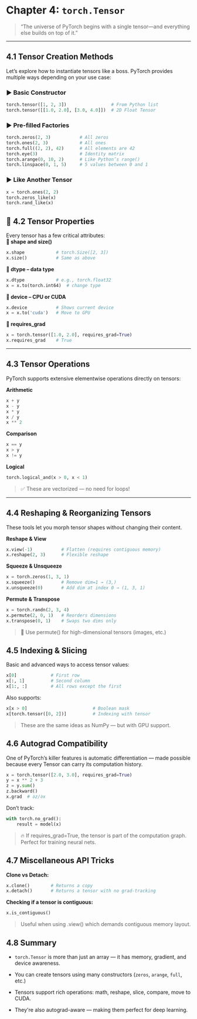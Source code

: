 # Chapter 4: `torch.Tensor`

> “The universe of PyTorch begins with a single tensor—and everything else builds on top of it.”

---

## 4.1 Tensor Creation Methods

Let’s explore how to instantiate tensors like a boss. PyTorch provides multiple ways depending on your use case:

### ▶ Basic Constructor
```python
torch.tensor([1, 2, 3])                 # From Python list
torch.tensor([[1.0, 2.0], [3.0, 4.0]])  # 2D Float Tensor
```
### ▶ Pre-filled Factories
```python
torch.zeros(2, 3)           # All zeros
torch.ones(2, 3)            # All ones
torch.full((2, 2), 42)      # All elements are 42
torch.eye(3)                # Identity matrix
torch.arange(0, 10, 2)      # Like Python’s range()
torch.linspace(0, 1, 5)     # 5 values between 0 and 1
```
### ▶ Like Another Tensor
```python
x = torch.ones(2, 2)
torch.zeros_like(x)
torch.rand_like(x)
```
## 📐 4.2 Tensor Properties
Every tensor has a few critical attributes:  
**🔸 shape and size()**
```python
x.shape            # torch.Size([2, 3])
x.size()           # Same as above
```
**🔸 dtype – data type**
```python
x.dtype            # e.g., torch.float32
x = x.to(torch.int64)  # change type
```
**🔸 device – CPU or CUDA**
```python
x.device           # Shows current device
x = x.to('cuda')   # Move to GPU
```
**🔸 requires_grad**
```python
x = torch.tensor([1.0, 2.0], requires_grad=True)
x.requires_grad    # True
```
---

## 4.3 Tensor Operations
PyTorch supports extensive elementwise operations directly on tensors:

**Arithmetic**
```python
x + y
x - y
x * y
x / y
x ** 2
```
**Comparison**
```python
x == y
x > y
x != y
```
**Logical**
```python
torch.logical_and(x > 0, x < 1)
```
> ✅ These are vectorized — no need for loops!

---

## 4.4 Reshaping & Reorganizing Tensors
These tools let you morph tensor shapes without changing their content.

**Reshape & View**
```python
x.view(-1)           # Flatten (requires contiguous memory)
x.reshape(2, 3)      # Flexible reshape
```
**Squeeze & Unsqueeze**
```python
x = torch.zeros(1, 3, 1)
x.squeeze()          # Remove dim=1 → (3,)
x.unsqueeze(0)       # Add dim at index 0 → (1, 3, 1)
```
**Permute & Transpose**
```python
x = torch.randn(2, 3, 4)
x.permute(2, 0, 1)   # Reorders dimensions
x.transpose(0, 1)    # Swaps two dims only
```
> 🔁 Use permute() for high-dimensional tensors (images, etc.)

## 4.5 Indexing & Slicing
Basic and advanced ways to access tensor values:
```python
x[0]             # First row
x[:, 1]          # Second column
x[1:, :]         # All rows except the first
```
Also supports:
```python
x[x > 0]                         # Boolean mask
x[torch.tensor([0, 2])]          # Indexing with tensor
```
> These are the same ideas as NumPy — but with GPU support.

## 4.6 Autograd Compatibility

One of PyTorch’s killer features is automatic differentiation — made possible because every Tensor can carry its computation history.
```python
x = torch.tensor([2.0, 3.0], requires_grad=True)
y = x ** 2 + 3
z = y.sum()
z.backward()
x.grad  # ∂z/∂x
```
Don’t track:
```python
with torch.no_grad():
    result = model(x)
```
> 🔥 If requires_grad=True, the tensor is part of the computation graph. Perfect for training neural nets.

## 4.7 Miscellaneous API Tricks

**Clone vs Detach:**
```python
x.clone()        # Returns a copy
x.detach()       # Returns a tensor with no grad-tracking
```
**Checking if a tensor is contiguous:**
```python
x.is_contiguous()
```
> Useful when using .view() which demands contiguous memory layout.

## 4.8 Summary

- `torch.Tensor` is more than just an array — it has memory, gradient, and device awareness.

- You can create tensors using many constructors (`zeros`, `arange`, `full`, etc.)

- Tensors support rich operations: math, reshape, slice, compare, move to CUDA.

- They're also autograd-aware — making them perfect for deep learning.


